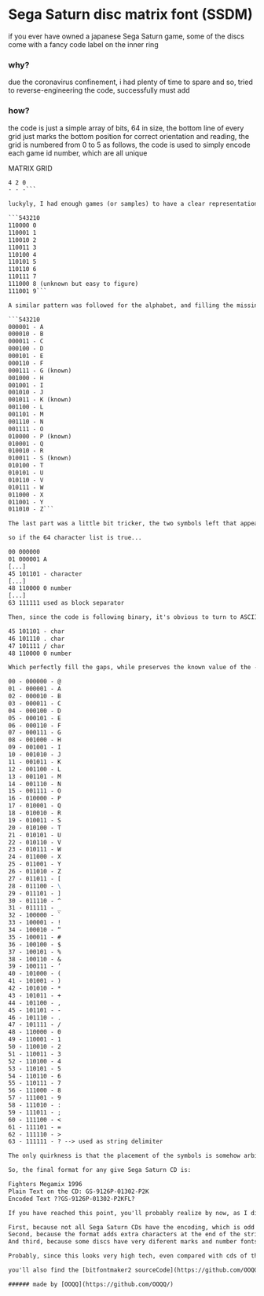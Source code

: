 # Sega Saturn disc matrix font (SSDM)
if you ever have owned a japanese Sega Saturn game, some of the discs come with a fancy code label on the inner ring

### why?
due the coronavirus confinement, i had plenty of time to spare and so, tried to reverse-engineering the code, successfully must add

### how?
the code is just a simple array of bits, 64 in size, the bottom line of every grid just marks the bottom position for correct orientation and reading, the grid is numbered from 0 to 5 as follows, the code is used to simply encode each game id number, which are all unique

MATRIX GRID
```5 3 1
4 2 0
- - -```

luckyly, I had enough games (or samples) to have a clear representation of each number (minus number 8), a symbol (-), and 4 letters (P, K, G, S). It was easy to decode the format following a binary pattern and placing the known numbers on it

```543210
110000 0
110001 1
110010 2
110011 3
110100 4
110101 5
110110 6
110111 7
111000 8 (unknown but easy to figure)
111001 9```

A similar pattern was followed for the alphabet, and filling the missing glyphs was easy

```543210
000001 - A
000010 - B
000011 - C
000100 - D
000101 - E
000110 - F
000111 - G (known)
001000 - H
001001 - I
001010 - J
001011 - K (known)
001100 - L
001101 - M
001110 - N
001111 - O
010000 - P (known)
010001 - Q
010010 - R
010011 - S (known)
010100 - T
010101 - U
010110 - V
010111 - W
011000 - X
011001 - Y
011010 - Z```

The last part was a little bit tricker, the two symbols left that appears on the discs, correlates with a (-) mark, and a filled grid with all the bits 1

so if the 64 character list is true...

00 000000
01 000001 A
[...]
45 101101 - character
[...]
48 110000 0 number
[...]
63 111111 used as block separator

Then, since the code is following binary, it's obvious to turn to ASCII character set for inspiration, and sure enough:

45 101101 - char
46 101110 . char
47 101111 / char
48 110000 0 number

Which perfectly fill the gaps, while preserves the known value of the - char, so the resulting table looks like this:

00 - 000000 - @
01 - 000001 - A
02 - 000010 - B
03 - 000011 - C
04 - 000100 - D
05 - 000101 - E
06 - 000110 - F
07 - 000111 - G
08 - 001000 - H
09 - 001001 - I
10 - 001010 - J
11 - 001011 - K
12 - 001100 - L
13 - 001101 - M
14 - 001110 - N
15 - 001111 - O
16 - 010000 - P
17 - 010001 - Q
18 - 010010 - R
19 - 010011 - S
20 - 010100 - T
21 - 010101 - U
22 - 010110 - V
23 - 010111 - W
24 - 011000 - X
25 - 011001 - Y
26 - 011010 - Z
27 - 011011 - [
28 - 011100 - \
29 - 011101 - ]
30 - 011110 - ^
31 - 011111 - _
32 - 100000 - `
33 - 100001 - !
34 - 100010 - “
35 - 100011 - #
36 - 100100 - $
37 - 100101 - %
38 - 100110 - &
39 - 100111 - ‘
40 - 101000 - (
41 - 101001 - )
42 - 101010 - *
43 - 101011 - +
44 - 101100 - ,
45 - 101101 - -
46 - 101110 - .
47 - 101111 - /
48 - 110000 - 0
49 - 110001 - 1
50 - 110010 - 2
51 - 110011 - 3
52 - 110100 - 4
53 - 110101 - 5
54 - 110110 - 6
55 - 110111 - 7
56 - 111000 - 8
57 - 111001 - 9
58 - 111010 - :
59 - 111011 - ;
60 - 111100 - <
61 - 111101 - =
62 - 111110 - >
63 - 111111 - ? --> used as string delimiter

The only quirkness is that the placement of the symbols is somehow arbitrary (it doesn't match ASCII placement, but they do respect the ASCII arrangement), and that the format uses the "full" symbol 63 to mark the beginning and the end of the encoding (surely for optical data reading).

So, the final format for any give Sega Saturn CD is:

Fighters Megamix 1996
Plain Text on the CD: GS-9126P-01302-P2K
Encoded Text ??GS-9126P-01302-P2KFL?

If you have reached this point, you'll probably realize by now, as I did, that the code is not a SEGA idea, but a CD manufacturer idea.

First, because not all Sega Saturn CDs have the encoding, which is odd since SEGA hold the platform.
Second, because the format adds extra characters at the end of the string (probably manufacturing details like lot job, date, factory number, and more, which is usual for serial numbers), and that the format is totally a optical recognition code, but from 1990's where QR was not even developed.
And third, because some discs have very diferent marks and number fonts used for engraving the inner cd id number, that reveals multiple CD creation machines or plants or companies.

Probably, since this looks very high tech, even compared with cds of the same era, country of origin and destination system, the culprit of this format was the [Taiyo Yuden](https://en.wikipedia.org/wiki/Taiyo_Yuden) company, since it was known for the absolute best CD in the entire industry, but this claim is impossible to prove, and this encoding was not found on any other disc whatsover to this day.

you'll also find the [bitfontmaker2 sourceCode](https://github.com/OOQQ/Sega-Saturn-disc-matrix-font/blob/master/bitFontMaker2Source.txt) used to [generate the font](https://www.pentacom.jp/entacom/bitfontmaker2/) 

###### made by [OOQQ](https://github.com/OOQQ/)

